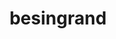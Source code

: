 ---
title: "besingrand"
composer: "Jean-Patrick Besingrand"
composition: "Et le vent murmura le nom de Sarah"
performers: "Singularity saxophone quartet: Thomas Giles, Cole Belt, Scotty Phillips, and Bryan McNamara"
---